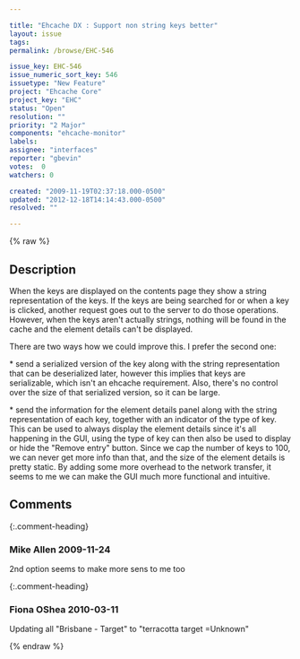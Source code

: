 ```yaml
---

title: "Ehcache DX : Support non string keys better"
layout: issue
tags: 
permalink: /browse/EHC-546

issue_key: EHC-546
issue_numeric_sort_key: 546
issuetype: "New Feature"
project: "Ehcache Core"
project_key: "EHC"
status: "Open"
resolution: ""
priority: "2 Major"
components: "ehcache-monitor"
labels: 
assignee: "interfaces"
reporter: "gbevin"
votes:  0
watchers: 0

created: "2009-11-19T02:37:18.000-0500"
updated: "2012-12-18T14:14:43.000-0500"
resolved: ""

---
```




{% raw %}



## Description

<div markdown="1" class="description">

When the keys are displayed on the contents page they show a string representation of the keys. If the keys are being searched for or when a key is clicked, another request goes out to the server to do those operations. However, when the keys aren't actually strings, nothing will be found in the cache and the element details can't be displayed.

There are two ways how we could improve this. I prefer the second one:

\* send a serialized version of the key along with the string representation that can be deserialized later, however this implies that keys are serializable, which isn't an ehcache requirement. Also, there's no control over the size of that serialized version, so it can be large.

\* send the information for the element details panel along with the string representation of each key, together with an indicator of the type of key. This can be used to always display the element details since it's all happening in the GUI, using the type of key can then also be used to display or hide the "Remove entry" button. Since we cap the number of keys to 100, we can never get more info than that, and the size of the element details is pretty static. By adding some more overhead to the network transfer, it seems to me we can make the GUI much more functional and intuitive.


</div>

## Comments


{:.comment-heading}
### **Mike Allen** <span class="date">2009-11-24</span>

<div markdown="1" class="comment">

2nd option seems to make more sens to me too

</div>


{:.comment-heading}
### **Fiona OShea** <span class="date">2010-03-11</span>

<div markdown="1" class="comment">

 Updating all "Brisbane - Target" to "terracotta target =Unknown"

</div>



{% endraw %}
